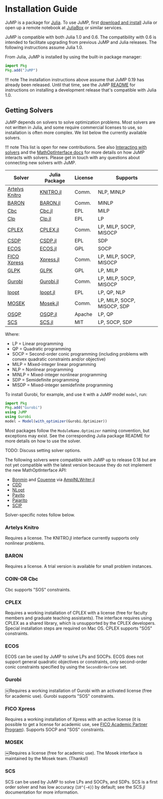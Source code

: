 Installation Guide
==================

JuMP is a package for [Julia](https://julialang.org). To use JuMP, first
[download and install](https://julialang.org/downloads/) Julia or open up
a remote notebook at [JuliaBox](https://www.juliabox.com/) or similar services.

JuMP is compatible with both Julia 1.0 and 0.6. The compatibility with 0.6 is
intended to facilitate upgrading from previous JuMP and Julia releases.
The following instructions assume Julia 1.0.

From Julia, JuMP is installed by using the built-in package manager:
```julia
import Pkg
Pkg.add("JuMP")
```

!!! note
    The installation instructions above assume that JuMP 0.19 has already been
    released. Until that time, see the JuMP
    [README](https://github.com/JuliaOpt/JuMP.jl/blob/master/README.md) for
    instructions on installing a development release that's compatible with
    Julia 1.0.


Getting Solvers
---------------

JuMP depends on solvers to solve optimization problems. Most solvers are not
written in Julia, and some require commercial licenses to use, so installation
is often more complex. We list below the currently available solvers.

!!! note
    This list is open for new contributions. See also
    [Interacting with solvers](@ref) and the
    [MathOptInterface docs](http://www.juliaopt.org/MathOptInterface.jl/v0.6.1/)
    for more details on how JuMP interacts with solvers. Please get in touch
    with any questions about connecting new solvers with JuMP.


| Solver                                                                         | Julia Package                                       | License | Supports                    |
| ------------------------------------------------------------------------------ | --------------------------------------------------- | ------- | --------------------------- |
| [Artelys Knitro](http://artelys.com/en/optimization-tools/knitro)              | [KNITRO.jl](https://github.com/JuliaOpt/KNITRO.jl)  | Comm.   | NLP, MINLP                  |
| [BARON](http://archimedes.cheme.cmu.edu/?q=baron>)                             | [BARON.jl](https://github.com/joehuchette/BARON.jl) | Comm.   | MINLP                       |
| [Cbc](https://projects.coin-or.org/Cbc)                                        | [Cbc.jl](https://github.com/JuliaOpt/Cbc.jl)        | EPL     | MILP                        |
| [Clp](https://projects.coin-or.org/Clp)                                        | [Clp.jl](https://github.com/JuliaOpt/Clp.jl)        | EPL     | LP                          |
| [CPLEX](http://www-01.ibm.com/software/commerce/optimization/cplex-optimizer/) | [CPLEX.jl](https://github.com/JuliaOpt/CPLEX.jl)    | Comm.   | LP, MILP, SOCP, MISOCP      |
| [CSDP](https://projects.coin-or.org/Csdp/)                                     | [CSDP.jl](https://github.com/JuliaOpt/CSDP.jl)      | EPL     | SDP                         |
| [ECOS](https://github.com/ifa-ethz/ecos)                                       | [ECOS.jl](https://github.com/JuliaOpt/ECOS.jl)      | GPL     | SOCP                        |
| [FICO Xpress](http://www.fico.com/en/products/fico-xpress-optimization-suite)  | [Xpress.jl](https://github.com/JuliaOpt/Xpress.jl)  | Comm.   | LP, MILP, SOCP, MISOCP      |
| [GLPK](http://www.gnu.org/software/glpk/)                                      | [GLPK](https://github.com/JuliaOpt/GLPK.jl)         | GPL     | LP, MILP                    |
| [Gurobi](http://gurobi.com)                                                    | [Gurobi.jl](https://github.com/JuliaOpt/Gurobi.jl)  | Comm.   | LP, MILP, SOCP, MISOCP      |
| [Ipopt](https://projects.coin-or.org/Ipopt)                                    | [Ipopt.jl](https://github.com/JuliaOpt/Ipopt.jl)    | EPL     | LP, QP, NLP                 |
| [MOSEK](http://www.mosek.com/)                                                 | [Mosek.jl](https://github.com/JuliaOpt/Mosek.jl)    | Comm.   | LP, MILP, SOCP, MISOCP, SDP |
| [OSQP](https://osqp.org/)                                                      | [OSQP.jl](https://github.com/oxfordcontrol/OSQP.jl) | Apache  | LP, QP                      |
| [SCS](https://github.com/cvxgrp/scs>)                                          | [SCS.jl](https://github.com/JuliaOpt/SCS.jl)        | MIT     | LP, SOCP, SDP               |


Where:

-   LP = Linear programming
-   QP = Quadratic programming
-   SOCP = Second-order conic programming (including problems with convex quadratic constraints and/or objective)
-   MILP = Mixed-integer linear programming
-   NLP = Nonlinear programming
-   MINLP = Mixed-integer nonlinear programming
-   SDP = Semidefinite programming
-   MISDP = Mixed-integer semidefinite programming

To install Gurobi, for example, and use it with a JuMP model `model`, run:

```julia
import Pkg
Pkg.add("Gurobi")
using JuMP
using Gurobi
model = Model(with_optimizer(Gurobi.Optimizer))
```

Most packages follow the `ModuleName.Optimizer` naming convention, but
exceptions may exist. See the corresponding Julia package README for more
details on how to use the solver.

TODO: Discuss setting solver options.

The following solvers were compatible with JuMP up to release 0.18 but are
not yet compatible with the latest version because they do not implement the
new MathOptInterface API:

- [Bonmin](https://projects.coin-or.org/Bonmin) and
  [Couenne](https://projects.coin-or.org/Couenne) via
  [AmplNLWriter.jl](https://github.com/JuliaOpt/AmplNLWriter.jl)
- [CDD](https://github.com/JuliaPolyhedra/CDDLib.jl)
- [NLopt](https://github.com/JuliaOpt/NLopt.jl)
- [Pavito](https://github.com/JuliaOpt/Pavito.jl)
- [Pajarito](https://github.com/JuliaOpt/Pajarito.jl)
- [SCIP](https://github.com/SCIP-Interfaces/SCIP.jl)

Solver-specific notes follow below.

### Artelys Knitro

Requires a license. The KNITRO.jl interface currently supports only nonlinear problems.

### BARON

Requires a license. A trial version is available for small problem instances.

### COIN-OR Cbc

Cbc supports "SOS" constraints.

### CPLEX

Requires a working installation of CPLEX with a license (free for faculty
members and graduate teaching assistants). The interface requires using CPLEX as
a shared library, which is unsupported by the CPLEX developers. Special
installation steps are required on Mac OS. CPLEX supports "SOS" constraints.

### ECOS

ECOS can be used by JuMP to solve LPs and SOCPs. ECOS does not support general
quadratic objectives or constraints, only second-order conic constraints
specified by using the `SecondOrderCone` set.

### Gurobi

￼Requires a working installation of Gurobi with an activated license (free for
academic use). Gurobi supports "SOS" constraints.

### FICO Xpress

Requires a working installation of Xpress with an active license (it is possible
to get a license for academic use, see
[FICO Academic Partner Program](http://subscribe.fico.com/Academic-Partner-Program)).
Supports SOCP and "SOS" constraints.

### MOSEK

￼Requires a license (free for academic use). The Mosek interface is maintained by
the Mosek team. (Thanks!)

### SCS

SCS can be used by JuMP to solve LPs and SOCPs, and SDPs. SCS is a first order
solver and has low accuracy (``10^{−4}``) by default; see the SCS.jl
documentation for more information.
